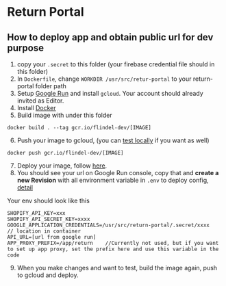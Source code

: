 # Return Portal

## How to deploy app and obtain public url for dev purpose
1. copy your `.secret` to this folder (your firebase credential file should in this folder)
2. In `Dockerfile`, change `WORKDIR /usr/src/retur-portal` to your return-portal folder path
3. Setup [Google Run](https://cloud.google.com/run/docs/setup) and install `gcloud`. Your account should already invited as Editor.
4. Install [Docker](https://docs.docker.com/install/)
5. Build image with under this folder
```
docker build . --tag gcr.io/flindel-dev/[IMAGE]
```
6. Push your image to gcloud, (you can [test locally](https://cloud.google.com/run/docs/testing/local) if you want as well)
```
docker push gcr.io/flindel-dev/[IMAGE]
```
7. Deploy your image, follow [here](https://cloud.google.com/run/docs/deploying).
8. You should see your url on Google Run console, copy that and **create a new Revision** with all environment variable in `.env` to deploy config, [detail](https://cloud.google.com/run/docs/configuring/environment-variables)

Your env should look like this
```
SHOPIFY_API_KEY=xxx
SHOPIFY_API_SECRET_KEY=xxxx
GOOGLE_APPLICATION_CREDENTIALS=/usr/src/return-portal/.secret/xxxx    // location in container
API_URL=[url from google run]
APP_PROXY_PREFIX=/app/return    //Currently not used, but if you want to set up app proxy, set the prefix here and use this variable in the code
```
9. When you make changes and want to test, build the image again, push to gcloud and deploy.

